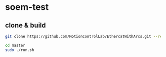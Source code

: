 # soem-test

## clone & build

```sh
git clone https://github.com/MotionControlLab/EthercatWithArcs.git --recursive
```

```sh
cd master
sudo ./run.sh
```
